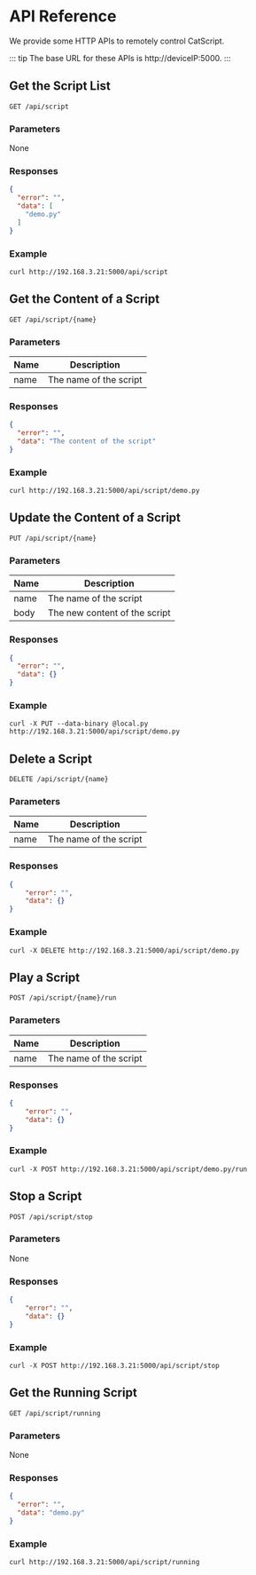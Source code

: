 # API Reference

We provide some HTTP APIs to remotely control CatScript.

::: tip
The base URL for these APIs is http://deviceIP:5000.
:::

## Get the Script List

```http
GET /api/script
```

### Parameters

None

### Responses

```json
{
  "error": "",
  "data": [
    "demo.py"
  ]
}
```

### Example

```shell
curl http://192.168.3.21:5000/api/script
```

## Get the Content of a Script

```http
GET /api/script/{name}
```

### Parameters

| Name | Description            |
| ---- | ---------------------- |
| name | The name of the script |

### Responses

```json
{
  "error": "",
  "data": "The content of the script"
}
```

### Example

```shell
curl http://192.168.3.21:5000/api/script/demo.py
```

## Update the Content of a Script

```http
PUT /api/script/{name}
```

### Parameters

| Name | Description                   |
| ---- | ----------------------------- |
| name | The name of the script        |
| body | The new content of the script |

### Responses

```json
{
  "error": "",
  "data": {}
}
```

### Example

```shell
curl -X PUT --data-binary @local.py http://192.168.3.21:5000/api/script/demo.py
```

## Delete a Script

```http
DELETE /api/script/{name}
```

### Parameters

| Name | Description            |
| ---- | ---------------------- |
| name | The name of the script |

### Responses

```json
{
    "error": "",
    "data": {}
}
```

### Example

```shell
curl -X DELETE http://192.168.3.21:5000/api/script/demo.py
```

## Play a Script

```http
POST /api/script/{name}/run
```

### Parameters

| Name | Description            |
| ---- | ---------------------- |
| name | The name of the script |

### Responses

```json
{
    "error": "",
    "data": {}
}
```

### Example

```shell
curl -X POST http://192.168.3.21:5000/api/script/demo.py/run
```

## Stop a Script

```http
POST /api/script/stop
```

### Parameters

None

### Responses

```json
{
    "error": "",
    "data": {}
}
```

### Example

```shell
curl -X POST http://192.168.3.21:5000/api/script/stop
```

## Get the Running Script

```http
GET /api/script/running
```

### Parameters

None

### Responses

```json
{
  "error": "",
  "data": "demo.py"
}
```

### Example

```shell
curl http://192.168.3.21:5000/api/script/running
```